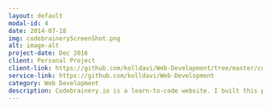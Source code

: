 ```yaml
---
layout: default
modal-id: 4
date: 2014-07-18
img: codebraineryScreenShot.png
alt: image-alt
project-date: Dec 2016
client: Personal Project
client-link: https://github.com/kolldavi/Web-Development/tree/master/codebrainery
service-link: https://github.com/kolldavi/Web-Development
category: Web Development
description: Codebrainery.io is a learn-to-code website. I built this page using a combination of Bootstrap and custom CSS
---
```

